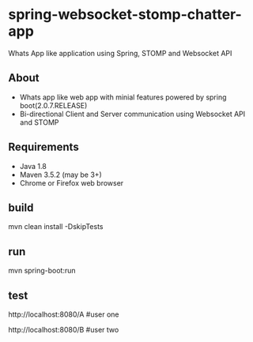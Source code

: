 # spring-websocket-stomp-chatter-app
Whats App like application using Spring, STOMP and Websocket API

## About
* Whats app like web app with minial features powered by spring boot(2.0.7.RELEASE)
* Bi-directional Client and Server communication using Websocket API and STOMP

## Requirements
* Java 1.8
* Maven 3.5.2 (may be 3+)
* Chrome or Firefox web browser

## build
mvn clean install -DskipTests

## run
mvn spring-boot:run  

## test
http://localhost:8080/A   #user one

http://localhost:8080/B   #user two
